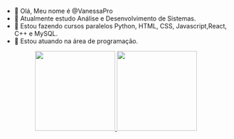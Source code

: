 - 👋 Olá, Meu nome é @VanessaPro
- 👀 Atualmente estudo Análise e Desenvolvimento de Sistemas.
- 🌱 Estou fazendo cursos paralelos Python, HTML, CSS, Javascript,React, C++ e MySQL.
- 💞️ Estou atuando na área de programação.




<div align="center">
  <a href="https://github.com/VanessaPro">
  <img height="180em" src="https://github-readme-stats.vercel.app/api?username=VanessaPro&show_icons=true&theme=dracula&include_all_commits=true&count_private=true"/>
  <img height="180em" src="https://github-readme-stats.vercel.app/api/top-langs/?username=VanessaPro&layout=compact&langs_count=7&theme=dracula"/>
</div>
